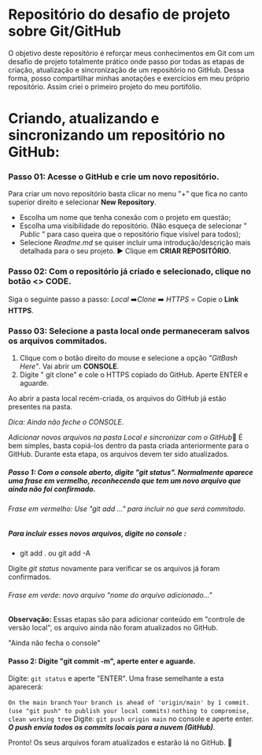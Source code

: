 # Repositório do desafio de projeto sobre Git/GitHub 

O objetivo deste repositório é reforçar meus conhecimentos em Git com um desafio de projeto totalmente prático onde passo por todas as etapas de criação, atualização e sincronização de um repositório no GitHub. Dessa forma, posso compartilhar minhas anotações e exercícios em meu próprio repositório. Assim criei o primeiro projeto do meu portifólio.

# Criando, atualizando e sincronizando um repositório no GitHub:
### Passo 01: Acesse o GitHub e crie um novo repositório.

Para criar um novo repositório basta clicar no menu "+" que fica no canto superior direito e selecionar **New Repository**.

- Escolha um nome que tenha conexão com o projeto em questão;
- Escolha uma visibilidade do repositório. (Não esqueça de selecionar " *Public* " para caso queira que o repositório fique visível para todos);
- Selecione *Readme.md* se quiser incluir uma introdução/descrição mais detalhada para o seu projeto.
:arrow_forward: Clique em **CRIAR REPOSITÓRIO**.

### Passo 02: Com o repositório já criado e selecionado, clique no botão <> **CODE**.

Siga o seguinte passo a passo: *Local* :arrow_right:*Clone* :arrow_right: *HTTPS* = Copie o **Link HTTPS**.
### Passo 03: Selecione a pasta local onde permaneceram salvos os arquivos commitados.
1. Clique com o botão direito do mouse e selecione a opção *"GitBash Here"*. Vai abrir um **CONSOLE**.
2. Digite " git clone" e cole o HTTPS copiado do GitHub. Aperte ENTER e aguarde.

Ao abrir a pasta local recém-criada, os arquivos do GitHub já estão presentes na pasta.

*Dica: Ainda não feche o CONSOLE*.

*Adicionar novos arquivos na pasta Local e sincronizar com o GitHub*:mag_right:
É bem simples, basta copiá-los dentro da pasta criada anteriormente para o GitHub. Durante esta etapa, os arquivos devem ter sido atualizados.

##### Passo 1: Com o console aberto, digite "git status". Normalmente aparece uma frase em vermelho, reconhecendo que tem um novo arquivo que ainda não foi confirmado.
###### Frase em vermelho: Use "git add <file> ..." para incluir no que será commitado.
##### Para incluir esses novos arquivos, digite no **console** :
  -  git add . ou git add -A

Digite *git status* novamente para verificar se os arquivos já foram confirmados.
###### Frase em verde: novo arquivo "nome do arquivo adicionado..." 
 **Observação:** Essas etapas são para adicionar conteúdo em "controle de versão local", os arquivo ainda não foram atualizados no GitHub.
  
  "Ainda não fecha o console"
#### Passo 2: Digite "git commit -m", aperte enter e aguarde.
  
 Digite: `git status` e aperte "ENTER". Uma frase semelhante a esta aparecerá:
  
  `On the main branch`
`Your branch is ahead of 'origin/main' by 1 commit.`
` (use "git push" to publish your local commits)`
`nothing to compromise, clean working tree`
Digite: `git push origin main` no console e aperte enter.
***O push envia todos os commits locais para a nuvem (GitHub)***. 

Pronto! Os seus arquivos foram atualizados e estarão lá no GitHub. :information_desk_person: 
